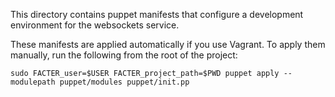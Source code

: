 This directory contains puppet manifests that configure a development
environment for the websockets service.

These manifests are applied automatically if you use Vagrant. To apply them
manually, run the following from the root of the project:

    sudo FACTER_user=$USER FACTER_project_path=$PWD puppet apply --modulepath puppet/modules puppet/init.pp
